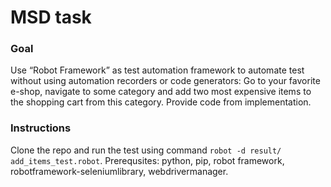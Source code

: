 # MSD task

### Goal
Use “Robot Framework” as test automation framework to automate test without using automation recorders or code generators: 
Go to your favorite e-shop, navigate to some category and add two
most expensive items to the shopping cart from this category.
Provide code from implementation.

### Instructions
Clone the repo and run the test using command `robot -d result/ add_items_test.robot`.
Prerequsites: python, pip, robot framework, robotframework-seleniumlibrary, webdrivermanager. 

